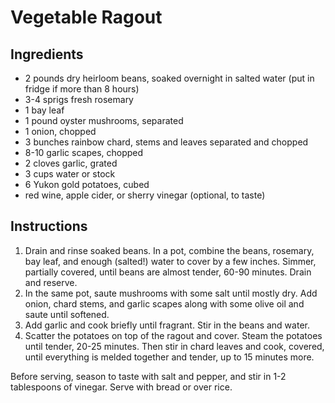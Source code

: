 # Vegetable Ragout

## Ingredients

- 2 pounds dry heirloom beans, soaked overnight in salted water (put in fridge if more than 8 hours)
- 3-4 sprigs fresh rosemary
- 1 bay leaf
- 1 pound oyster mushrooms, separated
- 1 onion, chopped
- 3 bunches rainbow chard, stems and leaves separated and chopped
- 8-10 garlic scapes, chopped
- 2 cloves garlic, grated
- 3 cups water or stock
- 6 Yukon gold potatoes, cubed
- red wine, apple cider, or sherry vinegar (optional, to taste)

## Instructions

1. Drain and rinse soaked beans. In a pot, combine the beans, rosemary, bay leaf, and enough (salted!) water to cover by a few inches. Simmer, partially covered, until beans are almost tender, 60-90 minutes. Drain and reserve.
2. In the same pot, saute mushrooms with some salt until mostly dry. Add onion, chard stems, and garlic scapes along with some olive oil and saute until softened.
3. Add garlic and cook briefly until fragrant. Stir in the beans and water.
4. Scatter the potatoes on top of the ragout and cover. Steam the potatoes until tender, 20-25 minutes. Then stir in chard leaves and cook, covered, until everything is melded together and tender, up to 15 minutes more.

Before serving, season to taste with salt and pepper, and stir in 1-2 tablespoons of vinegar. Serve with bread or over rice.

